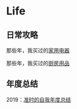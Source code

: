 # Life

## 日常攻略

那些年，我买过的[家用电器](Life/1.md)

那些年，我买过的[厨房用品](Life/3.md)





## 年度总结

2019：[准时的自我年度总结 ](Life/2.md)
